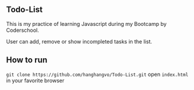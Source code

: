 ## Todo-List 
This is my practice of learning Javascript during my Bootcamp by Coderschool.

User can add, remove or show incompleted tasks in the list. 

## How to run
`git clone https://github.com/hanghangvo/Todo-List.git`
open `index.html` in your favorite browser